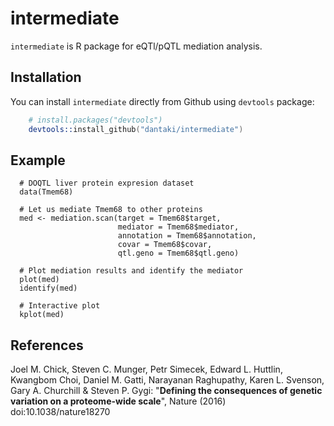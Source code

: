 # intermediate

`intermediate` is R package for eQTl/pQTL mediation analysis.

## Installation

You can install `intermediate` directly from Github using `devtools` package:

```S
    # install.packages("devtools")
    devtools::install_github("dantaki/intermediate")
```

## Example

```
  # DOQTL liver protein expresion dataset
  data(Tmem68)
  
  # Let us mediate Tmem68 to other proteins
  med <- mediation.scan(target = Tmem68$target,
                        mediator = Tmem68$mediator,
                        annotation = Tmem68$annotation,
                        covar = Tmem68$covar,
                        qtl.geno = Tmem68$qtl.geno)
                        
  # Plot mediation results and identify the mediator                      
  plot(med)                        
  identify(med)
  
  # Interactive plot
  kplot(med)
```


## References

Joel M. Chick,	Steven C. Munger,	Petr Simecek,	Edward L. Huttlin,	Kwangbom Choi,	Daniel M. Gatti,	Narayanan Raghupathy,	Karen L. Svenson,	Gary A. Churchill	& Steven P. Gygi: "**Defining the consequences of genetic variation on a proteome-wide scale**", Nature (2016) doi:10.1038/nature18270



